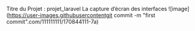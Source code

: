 Titre du Projet : projet_laravel 
La capture d’écran des interfaces
![image](https://user-images.githubusercontentgit commit -m "first commit".com/111111111/170844111-7a)
